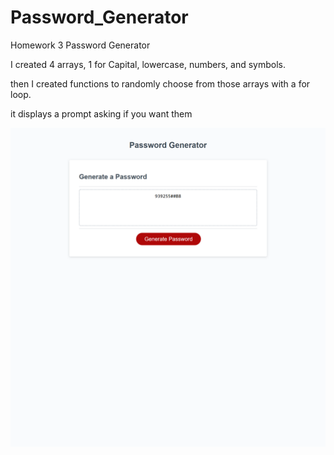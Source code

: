# Password_Generator
Homework 3 Password Generator


I created 4 arrays, 1 for Capital, lowercase, numbers, and symbols.

then I created functions to randomly choose from those arrays with a for loop.

it displays a prompt asking if you want them

![Homework-3-PW-Generator](HW-3-BO.png)